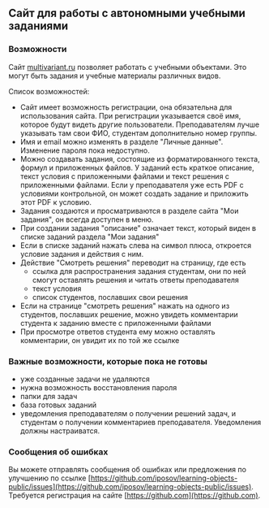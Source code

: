 ## Сайт для работы с автономными учебными заданиями

### Возможности

Сайт [multivariant.ru](http://alpha.multivariant.ru) позволяет
работать с учебными объектами. Это могут быть задания и
учебные материалы различных видов.

Список возможностей:

- Сайт имеет возможность регистрации, она обязательна для
использования сайта. При регистрации указывается своё имя,
которое будут видеть другие пользователи. Преподавателям
лучше указывать там свои ФИО, студентам дополнительно номер группы.
- Имя и email можно изменять в разделе "Личные данные". Изменение пароля
пока недоступно.
- Можно создавать задания, состоящие из форматированного текста,
формул и приложенных файлов. У заданий есть краткое описание,
текст условия с приложенными файлами и текст решения с приложенными
файлами. Если у преподавателя уже есть PDF с условиями
контрольной, он может создать задание и приложить этот PDF 
к условию. 
- Задания создаются и просматриваются в разделе сайта "Мои задания",
он всегда доступен в меню.
- При создании задания "описание" означает текст, который
виден в списке заданий раздела "Мои задания"
- Если в списке заданий нажать слева на символ плюса,
откроется условие задания и действия с ним.
- Действие "Смотреть решения" переводит на страницу, где есть
    - ссылка для распространения задания студентам, они по ней
    смогут оставлять решения и читать ответы преподавателя
    - текст условия
    - список студентов, пославших свои решения
- Если на странице "смотреть решения" нажать на одного из
студентов, пославших решение, можно увидеть комментарии студента
к заданию вместе с приложенными файлами
- При просмотре ответов студента ему можно оставлять комментарии,
он увидит их по той же ссылке

### Важные возможности, которые пока не готовы

- уже созданные задачи не удаляются
- нужна возможность восстановления пароля
- папки для задач
- база готовых заданий
- уведомления преподавателям о получении решений задач,
и студентам о получении комментариев преподавателя. Уведомления
должны настраиватся.

### Сообщения об ошибках

Вы можете отправлять сообщения об ошибках или предложения по
улучшению по ссылке [https://github.com/iposov/learning-objects-public/issues](https://github.com/iposov/learning-objects-public/issues).
Требуется регистрация на сайте [https://github.com](https://github.com).
